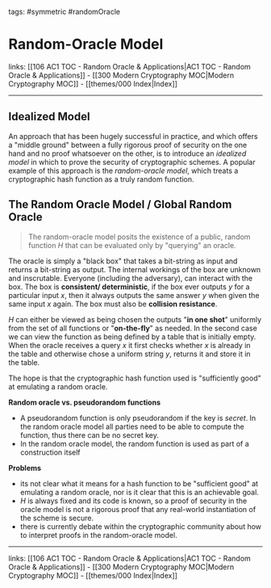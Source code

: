 tags: #symmetric #randomOracle

# Random-Oracle Model

links: [[106 AC1 TOC - Random Oracle & Applications|AC1 TOC - Random Oracle & Applications]] -  [[300 Modern Cryptography MOC|Modern Cryptography MOC]] - [[themes/000 Index|Index]]

---

## Idealized Model

An approach that has been hugely successful in practice, and which offers a "middle ground" between a fully rigorous proof of security on the one hand and no proof whatsoever on the other, is to introduce an *idealized model* in which to prove the security of cryptographic schemes. A popular example of this approach is the *random-oracle model*, which treats a cryptographic hash function as a truly random function.

## The Random Oracle Model / Global Random Oracle

> The random-oracle model posits the existence of a public, random function $H$ that can be evaluated only by "querying" an oracle.

The oracle is simply a "black box" that takes a bit-string as input and returns a bit-string as output. The internal workings of the box are unknown and inscrutable. Everyone (including the adversary), can interact with the box. The box is **consistent/ deterministic**, if the box ever outputs $y$ for a particular input $x$, then it always outputs the same answer $y$ when given the same input $x$ again. The box must also be **collision resistance**.

$H$ can either be viewed as being chosen the outputs "**in one shot**" uniformly from the set of all functions or "**on-the-fly**" as needed. In the second case we can view the function as being defined by a table that is initially empty. When the oracle receives a query $x$ it first checks whether $x$ is already in the table and otherwise chose a uniform string $y$, returns it and store it in the table.

The hope is that the cryptographic hash function used is "sufficiently good" at emulating a random oracle.

**Random oracle vs. pseudorandom functions**

- A pseudorandom function is only pseudorandom if the key is *secret*. In the random oracle model all parties need to be able to compute the function, thus there can be no secret key.
- In the random oracle model, the random function is used as part of a construction itself

**Problems**

- its not clear what it means for a hash function to be "sufficient good" at emulating a random oracle, nor is it clear that this is an achievable goal.
- $H$ is always fixed and its code is known, so a proof of security in the oracle model is not a rigorous proof that any real-world instantiation of the scheme is secure.
- there is currently debate within the cryptographic community about how to interpret proofs in the random-oracle model.

---
links: [[106 AC1 TOC - Random Oracle & Applications|AC1 TOC - Random Oracle & Applications]] -  [[300 Modern Cryptography MOC|Modern Cryptography MOC]] - [[themes/000 Index|Index]]